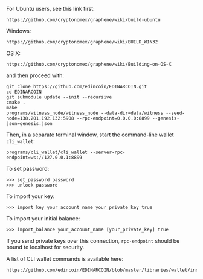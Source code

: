 For Ubuntu users, see this link first:

    https://github.com/cryptonomex/graphene/wiki/build-ubuntu
Windows: 

    https://github.com/cryptonomex/graphene/wiki/BUILD_WIN32
OS X: 

    https://github.com/cryptonomex/graphene/wiki/Building-on-OS-X
and then proceed with:

    git clone https://github.com/edincoin/EDINARCOIN.git
    cd EDINARCOIN
    git submodule update --init --recursive
    cmake .
    make
    programs/witness_node/witness_node --data-dir=data/witness --seed-node=138.201.192.132:5908 --rpc-endpoint=0.0.0.0:8899 --genesis-json=genesis.json

Then, in a separate terminal window, start the command-line wallet `cli_wallet`:

    programs/cli_wallet/cli_wallet --server-rpc-endpoint=ws://127.0.0.1:8899

To set password:

    >>> set_password password
    >>> unlock password

To import your key:
    
    >>> import_key your_account_name your_private_key true
To import your initial balance:

    >>> import_balance your_account_name [your_private_key] true

If you send private keys over this connection, `rpc-endpoint` should be bound to localhost for security.

A list of CLI wallet commands is available here:

    https://github.com/edincoin/EDINARCOIN/blob/master/libraries/wallet/include/graphene/wallet/wallet.hpp